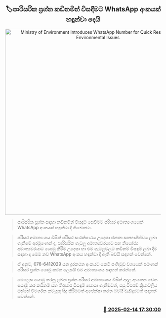 <p align='center'><b><h2 align='center' title='Ministry of Environment Introduces WhatsApp Number for Quick Resolution of Environmental Issues'>🏷පාරිසරික ප්‍රශ්න කඩිනමින් විසඳීමට WhatsApp අංකයක් හඳුන්වා දෙයි</h2></b></p>
<p align='center'><img src='https://helakuru.sgp1.cdn.digitaloceanspaces.com/esana/images/lib/telephone-number-archived.jpg' width='600' alt='Ministry of Environment Introduces WhatsApp Number for Quick Resolution of Environmental Issues'></p>

> පාරිසරික ප්‍රශ්න සඳහා කඩිනමින් විසඳුම් සෙවීමට පරිසර අමාත්‍යංශයෙන් WhatsApp අංකයක් හඳුන්වා දී තිබෙනවා.

> පරිසර අමාත්‍යංශය විසින් පරිසර සංරක්ෂණය උදෙසා ජනතා සහභාගීත්වය ලබා ගැනීමේ අරමුණෙන් ද, පාරිසරික ගැටලු අමාත්‍යවරයාට සහ නියෝජ්‍ය අමාත්‍යවරයාට යොමු කිරීම උදෙසා හා එම ගැටලුවලට කඩිනම් විසඳුම් ලබා දීම සඳහා ද මෙම නව WhatsApp අංකය හඳුන්වා දී ඇති බවයි සඳහන් වෙන්නේ.

> ඒ අනුව, 076-6412029 යන දුරකථන අංකයට කෙටි පණිවුඩ වශයෙන් පමණක් පරිසර ප්‍රශ්න යොමු කරන ලෙසයි එම අමාත්‍යංශය සඳහන් කරන්නේ. 

> මෙලෙස යොමු කරනු ලබන ප්‍රශ්න පරිසර අමාත්‍යංශය විසින් අදාළ ආයතන වෙත යොමු කර කඩිනම් සහ තිරසාර විසඳුම් සොයා ගැනීමටත්, පසු විපරම් ක්‍රියාවලිය ඔස්සේ විමර්ශන කටයුතු සිදු කිරීමටත් අපේක්ෂා කරන බවයි වැඩිදුරටත් සඳහන් වෙන්නේ.



<h3 align='right'><a href='https://www.helakuru.lk/esana/p/107467/'>📅 2025-02-14 17:30:00</a></h3>
